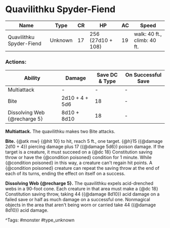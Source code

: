 # Quavilithku Spyder-Fiend

| Name | Type | CR | HP | AC | Speed |
|------|------|----|----|----|-------|
| Quavilithku Spyder-Fiend | Unknown | 17 | 256 (27d10 + 108) | 19 | walk: 40 ft., climb: 40 ft. |

### Actions:

| Ability | Damage | Save DC & Type | On Successful Save |
|---------|--------|----------------|--------------------|
| Multiattack | - | - | - |
| Bite | 2d10 + 4 + 5d6 | 18 | - |
| Dissolving Web {@recharge 5} | 8d10 + 8d10 | 18 | - |


**Multiattack.** The quavilithku makes two Bite attacks.

**Bite.** {@atk mw} {@hit 10} to hit, reach 5 ft., one target. {@h}15 ({@damage 2d10 + 4}) piercing damage plus 17 ({@damage 5d6}) poison damage. If the target is a creature, it must succeed on a {@dc 18} Constitution saving throw or have the {@condition poisoned} condition for 1 minute. While {@condition poisoned} in this way, a creature can't regain hit points. A {@condition poisoned} creature can repeat the saving throw at the end of each of its turns, ending the effect on itself on a success.

**Dissolving Web {@recharge 5}.** The quavilithku expels acid-drenched webs in a 90-foot cone. Each creature in that area must make a {@dc 18} Constitution saving throw, taking 44 ({@damage 8d10}) acid damage on a failed save or half as much damage on a successful one. Nonmagical objects in the area that aren't being worn or carried take 44 ({@damage 8d10}) acid damage.

^Tags: #monster #type_unknown